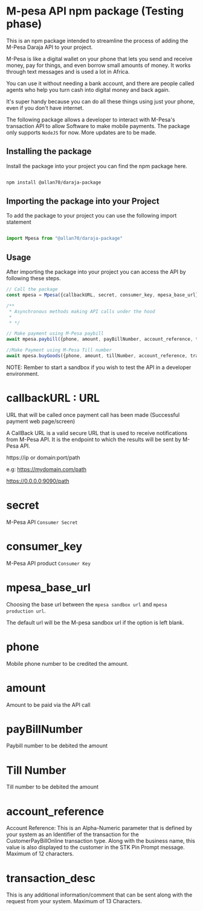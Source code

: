 # M-pesa API npm package (Testing phase)

This is an npm package intended to streamline the process of adding the M-Pesa Daraja API to your project.

M-Pesa is like a digital wallet on your phone that lets you send and receive money, pay for things, and even borrow small amounts of money. It works through text messages and is used a lot in Africa. 

You can use it without needing a bank account, and there are people called agents who help you turn cash into digital money and back again. 

It's super handy because you can do all these things using just your phone, even if you don't have internet.

The following package allows a developer to interact with M-Pesa's transaction API to allow Software to make mobile payments. The package only supports `NodeJS` for now. More updates are to be made.

## Installing the package

Install the package into your project you can find the npm package here.

```sh

npm install @allan70/daraja-package

```

## Importing the package into your Project 

To add the package to your project you can use the following import statement

```js

import Mpesa from "@allan70/daraja-package"

```

## Usage

After importing the package into your project you can access the API by following these steps.

```js
// Call the package
const mpesa = Mpesa({callbackURL, secret, consumer_key, mpesa_base_url});

/** 
 * Asynchronous methods making API calls under the hood
 *
 * */

// Make payment using M-Pesa paybill 
await mpesa.paybill({phone, amount, payBillNumber, account_reference, transaction_desc});

//Make Payment using M-Pesa Till number
await mpesa.buyGoods({phone, amount, tillNumber, account_reference, transaction_desc});

```

NOTE: Rember to start a sandbox if you wish to test the API in a developer environment.

# callbackURL  : URL
URL that will be called once payment call has been made (Successful payment web page/screen)

A CallBack URL is a valid secure URL that is used to receive notifications from M-Pesa API. It is the endpoint to which the results will be sent by M-Pesa API.

	
https://ip or domain:port/path

e.g: https://mydomain.com/path

https://0.0.0.0:9090/path

# secret 
M-Pesa API `Consumer Secret` 

# consumer_key 
M-Pesa API product `Consumer Key`


# mpesa_base_url  
Choosing the base url between the `mpesa sandbox url` and `mpesa production url`.

The default url will be the M-pesa sandbox url if the option is left blank.

# phone 
Mobile phone number to be credited the amount.

# amount 
Amount to be paid via the API call

# payBillNumber 
Paybill number to be debited the amount

# Till Number 
Till number to be debited the amount

# account_reference	
Account Reference: This is an Alpha-Numeric parameter that is defined by your system as an Identifier of the transaction for the CustomerPayBillOnline transaction type. Along with the business name, this value is also displayed to the customer in the STK Pin Prompt message. Maximum of 12 characters.

# transaction_desc	
This is any additional information/comment that can be sent along with the request from your system. Maximum of 13 Characters.



